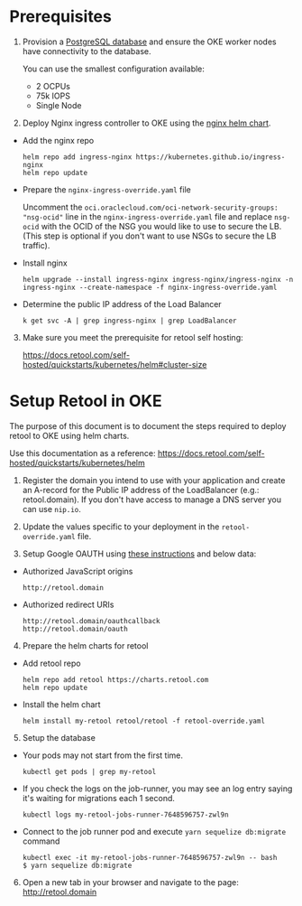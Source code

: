 # Prerequisites

1. Provision a [PostgreSQL database](https://docs.oracle.com/en-us/iaas/Content/postgresql/create-db.htm#top) and ensure the OKE worker nodes have connectivity to the database.

    You can use the smallest configuration available:
    - 2 OCPUs
    - 75k IOPS
    - Single Node

2. Deploy Nginx ingress controller to OKE using the [nginx helm chart](https://github.com/kubernetes/ingress-nginx/tree/main/charts/ingress-nginx).
   
- Add the nginx repo
    
    ```
    helm repo add ingress-nginx https://kubernetes.github.io/ingress-nginx
    helm repo update
    ```

- Prepare the `nginx-ingress-override.yaml` file
    
    Uncomment the `oci.oraclecloud.com/oci-network-security-groups: "nsg-ocid"` line in the `nginx-ingress-override.yaml` file and replace `nsg-ocid` with the OCID of the NSG you would like to use to secure the LB. (This step is optional if you don't want to use NSGs to secure the LB traffic).

- Install nginx
    
    ```
    helm upgrade --install ingress-nginx ingress-nginx/ingress-nginx -n ingress-nginx --create-namespace -f nginx-ingress-override.yaml
    ```
    
- Determine the public IP address of the Load Balancer

    ```
    k get svc -A | grep ingress-nginx | grep LoadBalancer
    ```

3. Make sure you meet the prerequisite for retool self hosting:

    https://docs.retool.com/self-hosted/quickstarts/kubernetes/helm#cluster-size

# Setup Retool in OKE

The purpose of this document is to document the steps required to deploy retool to OKE using helm charts.

Use this documentation as a reference: https://docs.retool.com/self-hosted/quickstarts/kubernetes/helm

1. Register the domain you intend to use with your application and create an A-record for the Public IP address of the LoadBalancer (e.g.: retool.domain). If you don't have access to manage a DNS server you can use `nip.io`.

2. Update the values specific to your deployment in the `retool-override.yaml` file.

3. Setup Google OAUTH using [these instructions](https://docs.retool.com/sso/quickstarts/google/google-sign-in) and below data:

- Authorized JavaScript origins

    ```
    http://retool.domain
    ```

- Authorized redirect URIs
    
    ```
    http://retool.domain/oauthcallback
    http://retool.domain/oauth
    ```

4. Prepare the helm charts for retool

- Add retool repo

    ```
    helm repo add retool https://charts.retool.com
    helm repo update
    ```

- Install the helm chart

    ```
    helm install my-retool retool/retool -f retool-override.yaml
    ```

5. Setup the database

- Your pods may not start from the first time.

    ```
    kubectl get pods | grep my-retool
    ```

- If you check the logs on the job-runner, you may see an log entry saying it's waiting for migrations each 1 second.
    
    ```
    kubectl logs my-retool-jobs-runner-7648596757-zwl9n
    ```

- Connect to the job runner pod and execute `yarn sequelize db:migrate` command

    ```
    kubectl exec -it my-retool-jobs-runner-7648596757-zwl9n -- bash
    $ yarn sequelize db:migrate
    ```

6. Open a new tab in your browser and navigate to the page: http://retool.domain






